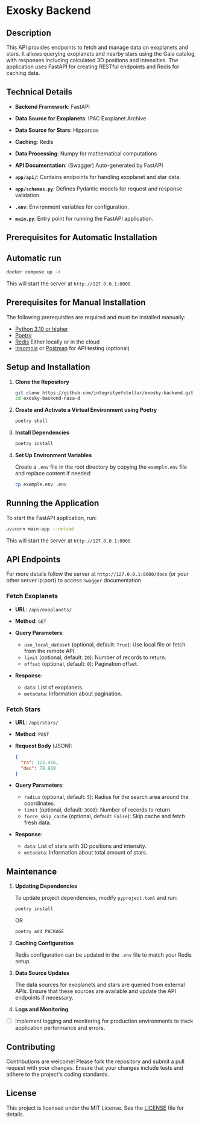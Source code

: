 # Exosky Backend
## Description

This API provides endpoints to fetch and manage data on exoplanets and stars. It allows querying exoplanets and nearby stars using the Gaia catalog, with responses including calculated 3D positions and intensities. The application uses FastAPI for creating RESTful endpoints and Redis for caching data.

## Technical Details

- **Backend Framework**: FastAPI
- **Data Source for Exoplanets**: IPAC Exoplanet Archive
- **Data Source for Stars**: Hipparcos
- **Caching**: Redis
- **Data Processing**: Numpy for mathematical computations
- **API Documentation**: (Swagger) Auto-generated by FastAPI

- **`app/api/`**: Contains endpoints for handling exoplanet and star data.
- **`app/schemas.py`**: Defines Pydantic models for request and response validation.
- **`.env`**: Environment variables for configuration.
- **`main.py`**: Entry point for running the FastAPI application.

## Prerequisites for Automatic Installation

## Automatic run
```bash
docker compose up -d
```
This will start the server at `http://127.0.0.1:8000`.



## Prerequisites for Manual Installation
The following prerequisites are required and must be installed manually:
- [Python 3.10 or higher](https://www.python.org/)
- [Poetry](https://python-poetry.org/)
- [Redis](https://redis.io/) Either locally or in the cloud 
- [Insomnia](https://insomnia.rest/) or [Postman](https://www.postman.com/) for API testing (optional)


## Setup and Installation

1. **Clone the Repository**

   ```bash
   git clone https://github.com/integrityofstellar/exosky-backend.git
   cd exosky-backend-nasa-d
   ```

2. **Create and Activate a Virtual Environment using Poetry**

   ```bash
   poetry shell
   ```

3. **Install Dependencies**

   ```bash
   poetry install
   ```

4. **Set Up Environment Variables**

   Create a `.env` file in the root directory by copying the `example.env` file and replace content if needed:

   ```bash
   cp example.env .env
   ```

## Running the Application

To start the FastAPI application, run:

```bash
uvicorn main:app --reload
```

This will start the server at `http://127.0.0.1:8000`.

## API Endpoints
For more details follow the server at `http://127.0.0.1:8000/docs` (or your other server ip:port) to access `Swagger` documentation

### Fetch Exoplanets

- **URL**: `/api/exoplanets/`
- **Method**: `GET`
- **Query Parameters**:
  - `use_local_dataset` (optional, default: `True`): Use local file or fetch from the remote API.
  - `limit` (optional, default: `20`): Number of records to return.
  - `offset` (optional, default: `0`): Pagination offset.

- **Response**:
  - `data`: List of exoplanets.
  - `metadata`: Information about pagination.

### Fetch Stars

- **URL**: `/api/stars/`
- **Method**: `POST`
- **Request Body** (JSON):
  ```json
  {
    "ra": 123.456,
    "dec": 78.910
  }
  ```
- **Query Parameters**:
  - `radius` (optional, default: `5`): Radius for the search area around the coordinates.
  - `limit` (optional, default: `3000`): Number of records to return.
  - `force_skip_cache` (optional, default: `False`): Skip cache and fetch fresh data.

- **Response**:
  - `data`: List of stars with 3D positions and intensity.
  - `metadata`: Information about total amount of stars.

## Maintenance

1. **Updating Dependencies**

   To update project dependencies, modify `pyproject.toml` and run:

   ```bash
   poetry install
   ```

    OR

    ```bash
    poetry add PACKAGE
    ```

2. **Caching Configuration**

   Redis configuration can be updated in the `.env` file to match your Redis setup.

3. **Data Source Updates**

   The data sources for exoplanets and stars are queried from external APIs. Ensure that these sources are available and update the API endpoints if necessary.

4. **Logs and Monitoring**

- [ ] Implement logging and monitoring for production environments to track application performance and errors.

## Contributing

Contributions are welcome! Please fork the repository and submit a pull request with your changes. Ensure that your changes include tests and adhere to the project's coding standards.

## License

This project is licensed under the MIT License. See the [LICENSE](LICENSE) file for details.

